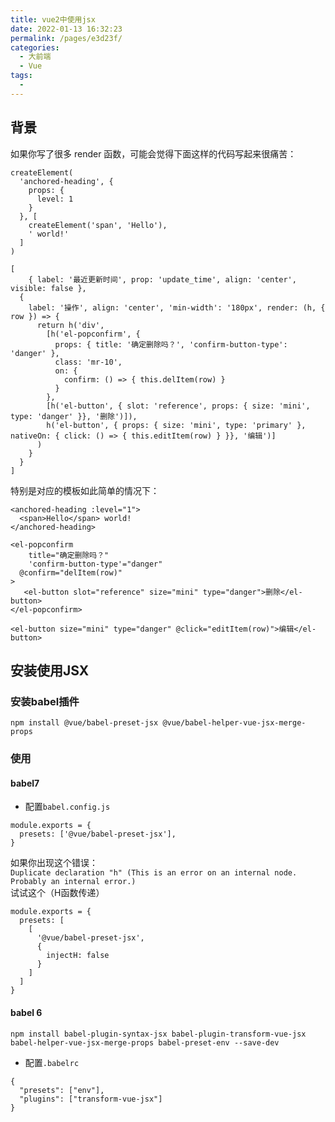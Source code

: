```yaml
---
title: vue2中使用jsx
date: 2022-01-13 16:32:23
permalink: /pages/e3d23f/
categories:
  - 大前端
  - Vue
tags:
  - 
---
```

<a name="i5Fdc"></a>
## 背景
如果你写了很多 render 函数，可能会觉得下面这样的代码写起来很痛苦：
```vue
createElement(
  'anchored-heading', {
    props: {
      level: 1
    }
  }, [
    createElement('span', 'Hello'),
    ' world!'
  ]
)
```
```vue
[
	{ label: '最近更新时间', prop: 'update_time', align: 'center', visible: false },
  {
    label: '操作', align: 'center', 'min-width': '180px', render: (h, { row }) => {
      return h('div',
        [h('el-popconfirm', {
          props: { title: '确定删除吗？', 'confirm-button-type': 'danger' },
          class: 'mr-10',
          on: {
            confirm: () => { this.delItem(row) }
          }
        },
        [h('el-button', { slot: 'reference', props: { size: 'mini', type: 'danger' }}, '删除')]),
        h('el-button', { props: { size: 'mini', type: 'primary' }, nativeOn: { click: () => { this.editItem(row) } }}, '编辑')]
      )
    }
  }
]
```
特别是对应的模板如此简单的情况下：
```vue
<anchored-heading :level="1">
  <span>Hello</span> world!
</anchored-heading>
```
```vue
<el-popconfirm
	title="确定删除吗？"
	'confirm-button-type'="danger"  
  @confirm="delItem(row)"
>
   <el-button slot="reference" size="mini" type="danger">删除</el-button>
</el-popconfirm>

<el-button size="mini" type="danger" @click="editItem(row)">编辑</el-button>

```
<a name="A6Lp0"></a>
## 安装使用JSX
<a name="mVJJd"></a>
### 安装babel插件
`npm install @vue/babel-preset-jsx @vue/babel-helper-vue-jsx-merge-props`
<a name="PahCP"></a>
### 使用
<a name="yDdYm"></a>
#### babel7

- 配置`babel.config.js`
```vue
module.exports = {
  presets: ['@vue/babel-preset-jsx'],
}
```
如果你出现这个错误： <br />`Duplicate declaration "h" (This is an error on an internal node. Probably an internal error.)`<br />试试这个（H函数传递）
```vue
module.exports = {
  presets: [
    [
      '@vue/babel-preset-jsx',
      {
        injectH: false
      }
    ]
  ]
}

```
<a name="I1uWW"></a>
#### babel 6
`npm install babel-plugin-syntax-jsx babel-plugin-transform-vue-jsx babel-helper-vue-jsx-merge-props babel-preset-env --save-dev`

- 配置`.babelrc`
```vue
{
  "presets": ["env"],
  "plugins": ["transform-vue-jsx"]
}
```